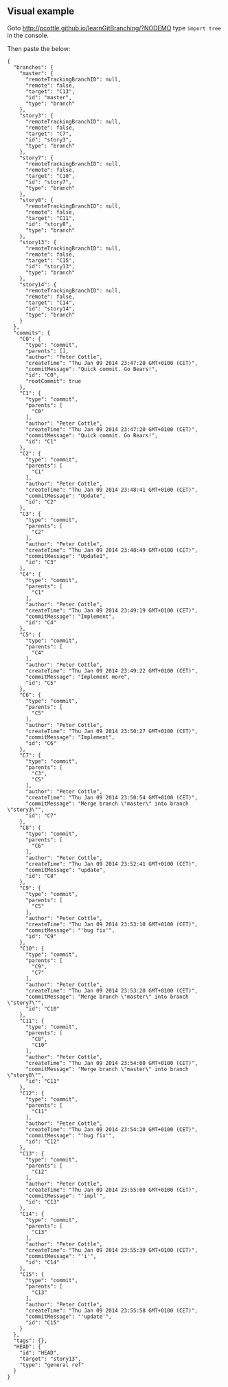 ## Visual example
Goto http://pcottle.github.io/learnGitBranching/?NODEMO
type `import tree` in the console.

Then paste the below:

    {
      "branches": {
        "master": {
          "remoteTrackingBranchID": null,
          "remote": false,
          "target": "C13",
          "id": "master",
          "type": "branch"
        },
        "story3": {
          "remoteTrackingBranchID": null,
          "remote": false,
          "target": "C7",
          "id": "story3",
          "type": "branch"
        },
        "story7": {
          "remoteTrackingBranchID": null,
          "remote": false,
          "target": "C10",
          "id": "story7",
          "type": "branch"
        },
        "story8": {
          "remoteTrackingBranchID": null,
          "remote": false,
          "target": "C11",
          "id": "story8",
          "type": "branch"
        },
        "story13": {
          "remoteTrackingBranchID": null,
          "remote": false,
          "target": "C15",
          "id": "story13",
          "type": "branch"
        },
        "story14": {
          "remoteTrackingBranchID": null,
          "remote": false,
          "target": "C14",
          "id": "story14",
          "type": "branch"
        }
      },
      "commits": {
        "C0": {
          "type": "commit",
          "parents": [],
          "author": "Peter Cottle",
          "createTime": "Thu Jan 09 2014 23:47:20 GMT+0100 (CET)",
          "commitMessage": "Quick commit. Go Bears!",
          "id": "C0",
          "rootCommit": true
        },
        "C1": {
          "type": "commit",
          "parents": [
            "C0"
          ],
          "author": "Peter Cottle",
          "createTime": "Thu Jan 09 2014 23:47:20 GMT+0100 (CET)",
          "commitMessage": "Quick commit. Go Bears!",
          "id": "C1"
        },
        "C2": {
          "type": "commit",
          "parents": [
            "C1"
          ],
          "author": "Peter Cottle",
          "createTime": "Thu Jan 09 2014 23:48:41 GMT+0100 (CET)",
          "commitMessage": "Update",
          "id": "C2"
        },
        "C3": {
          "type": "commit",
          "parents": [
            "C2"
          ],
          "author": "Peter Cottle",
          "createTime": "Thu Jan 09 2014 23:48:49 GMT+0100 (CET)",
          "commitMessage": "Update1",
          "id": "C3"
        },
        "C4": {
          "type": "commit",
          "parents": [
            "C1"
          ],
          "author": "Peter Cottle",
          "createTime": "Thu Jan 09 2014 23:49:19 GMT+0100 (CET)",
          "commitMessage": "Implement",
          "id": "C4"
        },
        "C5": {
          "type": "commit",
          "parents": [
            "C4"
          ],
          "author": "Peter Cottle",
          "createTime": "Thu Jan 09 2014 23:49:22 GMT+0100 (CET)",
          "commitMessage": "Implement more",
          "id": "C5"
        },
        "C6": {
          "type": "commit",
          "parents": [
            "C5"
          ],
          "author": "Peter Cottle",
          "createTime": "Thu Jan 09 2014 23:50:27 GMT+0100 (CET)",
          "commitMessage": "Implement",
          "id": "C6"
        },
        "C7": {
          "type": "commit",
          "parents": [
            "C3",
            "C5"
          ],
          "author": "Peter Cottle",
          "createTime": "Thu Jan 09 2014 23:50:54 GMT+0100 (CET)",
          "commitMessage": "Merge branch \"master\" into branch \"story3\"",
          "id": "C7"
        },
        "C8": {
          "type": "commit",
          "parents": [
            "C6"
          ],
          "author": "Peter Cottle",
          "createTime": "Thu Jan 09 2014 23:52:41 GMT+0100 (CET)",
          "commitMessage": "update",
          "id": "C8"
        },
        "C9": {
          "type": "commit",
          "parents": [
            "C5"
          ],
          "author": "Peter Cottle",
          "createTime": "Thu Jan 09 2014 23:53:10 GMT+0100 (CET)",
          "commitMessage": "'bug fix'",
          "id": "C9"
        },
        "C10": {
          "type": "commit",
          "parents": [
            "C9",
            "C7"
          ],
          "author": "Peter Cottle",
          "createTime": "Thu Jan 09 2014 23:53:20 GMT+0100 (CET)",
          "commitMessage": "Merge branch \"master\" into branch \"story7\"",
          "id": "C10"
        },
        "C11": {
          "type": "commit",
          "parents": [
            "C8",
            "C10"
          ],
          "author": "Peter Cottle",
          "createTime": "Thu Jan 09 2014 23:54:00 GMT+0100 (CET)",
          "commitMessage": "Merge branch \"master\" into branch \"story8\"",
          "id": "C11"
        },
        "C12": {
          "type": "commit",
          "parents": [
            "C11"
          ],
          "author": "Peter Cottle",
          "createTime": "Thu Jan 09 2014 23:54:20 GMT+0100 (CET)",
          "commitMessage": "'bug fix'",
          "id": "C12"
        },
        "C13": {
          "type": "commit",
          "parents": [
            "C12"
          ],
          "author": "Peter Cottle",
          "createTime": "Thu Jan 09 2014 23:55:00 GMT+0100 (CET)",
          "commitMessage": "'impl'",
          "id": "C13"
        },
        "C14": {
          "type": "commit",
          "parents": [
            "C13"
          ],
          "author": "Peter Cottle",
          "createTime": "Thu Jan 09 2014 23:55:39 GMT+0100 (CET)",
          "commitMessage": "'i'",
          "id": "C14"
        },
        "C15": {
          "type": "commit",
          "parents": [
            "C13"
          ],
          "author": "Peter Cottle",
          "createTime": "Thu Jan 09 2014 23:55:58 GMT+0100 (CET)",
          "commitMessage": "'update'",
          "id": "C15"
        }
      },
      "tags": {},
      "HEAD": {
        "id": "HEAD",
        "target": "story13",
        "type": "general ref"
      }
    }
